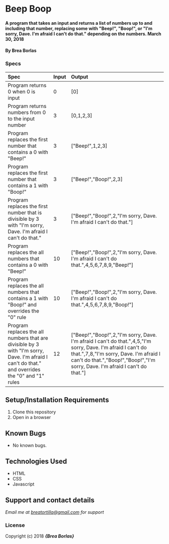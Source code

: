 # Beep Boop

#### A program that takes an input and returns a list of numbers up to and including that number, replacing some with "Beep!", "Boop!", or "I'm sorry, Dave. I'm afraid I can't do that." depending on the numbers. March 30, 2018

#### By **Brea Borlas**

### Specs
| Spec | Input | Output |
| :-------------     | :------------- | :------------- |
| Program returns 0 when 0 is input | 0 | [0] |
| Program returns numbers from 0 to the input number | 3 | [0,1,2,3] |
| Program replaces the first number that contains a 0 with "Beep!" | 3 | ["Beep!",1,2,3] |
| Program replaces the first number that contains a 1 with "Boop!" | 3 | ["Beep!","Boop!",2,3] |
|Program replaces the first number that is divisible by 3 with "I'm sorry, Dave. I'm afraid I can't do that." | 3 | ["Beep!","Boop!",2,"I'm sorry, Dave. I'm afraid I can't do that."] |
| Program replaces the all numbers that contains a 0 with "Beep!" | 10 | ["Beep!","Boop!",2,"I'm sorry, Dave. I'm afraid I can't do that.",4,5,6,7,8,9,"Beep!"] |
| Program replaces the all numbers that contains a 1 with "Boop!" and overrides the "0" rule | 10 | ["Beep!","Boop!",2,"I'm sorry, Dave. I'm afraid I can't do that.",4,5,6,7,8,9,"Boop!"] |
| Program replaces the all numbers that are divisible by 3 with "I'm sorry, Dave. I'm afraid I can't do that." and overrides the "0" and "1" rules | 12 | ["Beep!","Boop!",2,"I'm sorry, Dave. I'm afraid I can't do that.",4,5,"I'm sorry, Dave. I'm afraid I can't do that.",7,8,"I'm sorry, Dave. I'm afraid I can't do that.","Boop!","Boop!","I'm sorry, Dave. I'm afraid I can't do that."] |

## Setup/Installation Requirements

1. Clone this repository
2. Open in a browser

## Known Bugs
* No known bugs.

## Technologies Used
* HTML
* CSS
* Javascript

## Support and contact details

_Email me at breatortilla@gmail.com for support_

### License

Copyright (c) 2018 **_{Brea Borlas}_**
